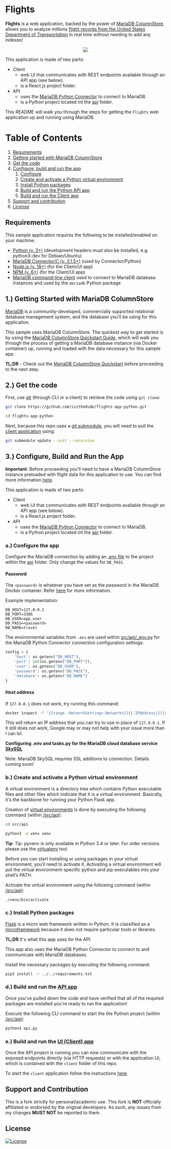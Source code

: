# Flights

**Flights** is a web application, backed by the power of [MariaDB ColumnStore](https://mariadb.com/docs/features/mariadb-columnstore/), allows you to analyze millions [flight records from the United States Department of Transportation](https://www.transtats.bts.gov/DL_SelectFields.asp?Table_ID=236&DB_Short_Name=On-Time) in real time without needing to add any indexes!

<p align="center" spacing="10">
    <kbd>
        <img src="media/demo.gif" />
    </kbd>
</p>

This application is made of two parts:

* Client
    - web UI that communicates with REST endpoints available through an API app (see below).
    - is a React.js project folder.
* API
    - uses the [MariaDB Python Connector](https://github.com/mariadb-corporation/mariadb-connector-python) to connect to MariaDB.
    - is a Python project located int the [api](src/api) folder.

This README will walk you through the steps for getting the `Flights` web application up and running using MariaDB.

# Table of Contents
1. [Requirements](#requirements)
2. [Getting started with MariaDB ColumnStore](#mariadb)
3. [Get the code](#code)
3. [Configure, build and run the app](#app)
    1. [Configure](#configure-api-app)
    2. [Create and activate a Python virtual environment](#activate-virtual-env)
    3. [Install Python packages](#install-python-packages)
    4. [Build and run the Python API app](#build-run-api)
    5. [Build and run the Client app](#build-run-client)
4. [Support and contribution](#support-contribution)
5. [License](#license)

## Requirements <a name="requirements"></a>

This sample application requires the following to be installed/enabled on your machine:

* [Python (v. 3+)](https://www.python.org/downloads/) (development headers must also be installed, e.g. python3-dev for Debian/Ubuntu)
* [MariaDB Connector/C (v. 3.1.5+)](https://mariadb.com/products/skysql/docs/clients/mariadb-connector-c-for-skysql-services/) (used by Connector/Python)
* [Node.js (v. 18+)](https://nodejs.org/en/) (for the Client/UI app)
* [NPM (v. 6+)](https://docs.npmjs.com/) (for the Client/UI app)
* [MariaDB command-line client](https://mariadb.com/products/skysql/docs/clients/mariadb-clients/mariadb-client/) used to connect to MariaDB database instances and used by the `mariadb` Python package

## 1.) Getting Started with MariaDB ColumnStore <a name="mariadb"></a>

[MariaDB](https://mariadb.com) is a community-developed, commercially supported relational database management system, and the database you'll be using for this application.

This sample uses MariaDB ColumnStore. The quickest way to get started is by using the [MariaDB ColumnStore Quickstart Guide](https://github.com/izzthedude/mariadb-columnstore-quickstart), which will walk you through the process of getting a MariaDB database instance (via Docker container) up, running and loaded with the data necessary for this sample app.

**TL;DR** - Check out the [MariaDB ColumnStore Quickstart](https://github.com/izzthedude/mariadb-columnstore-quickstart) before proceeding to the next step.

## 2.) Get the code <a name="code"></a>

First, use [git](git-scm.org) (through CLI or a client) to retrieve the code using `git clone`:

```bash
git clone https://github.com/izzthedude/flights-app-python.git

cd flights-app-python
```

Next, because this repo uses a [git submodule](https://git-scm.com/book/en/v2/Git-Tools-Submodules), you will need to pull the [client application](https://github.com/izzthedude/flights-app-client) using:

```bash
git submodule update --init --recursive
```

## 3.) Configure, Build and Run the App <a name="app"></a>

**Important**: Before proceeding you'll need to have a MariaDB ColumnStore instance preloaded with flight data for this application to use. You can find more information [here](#mariadb).

This application is made of two parts:

* Client
    - web UI that communicates with REST endpoints available through an API app (see below).
    - is a React.js project folder.
* API
    - uses the [MariaDB Python Connector](https://github.com/mariadb-corporation/mariadb-connector-python) to connect to MariaDB.
    - is a Python project located int the [api](src/api) folder.

### a.) Configure the app <a name="configure-api-app"></a>

Configure the MariaDB connection by adding an [.env file](https://pypi.org/project/python-dotenv/) to the project within the [api](src/api) folder. Only change the values for `DB_PASS`.

#### Password
The `<password>` is whatever you have set as the password in the MariaDB Docker container. Refer [here](https://github.com/izzthedude/mariadb-columnstore-quickstart) for more information.

Example implementation:

```
DB_HOST=127.0.0.1
DB_PORT=3306
DB_USER=app_user
DB_PASS=<password>
DB_NAME=travel
```

The environmental variables from `.env` are used within [src/api/_env.py](src/api/_env.py) for the MariaDB Python Connector connection configuration settings:

```python
config = {
    'host': os.getenv("DB_HOST"),
    'port': int(os.getenv("DB_PORT")),
    'user': os.getenv("DB_USER"),
    'password': os.getenv("DB_PASS"),
    'database': os.getenv("DB_NAME")
}
```

#### Host address
If `127.0.0.1` does not work, try running this command:
```bash
docker inspect -f '{{range .NetworkSettings.Networks}}{{.IPAddress}}{{end}}' mcs_container
```
This will return an IP address that you can try to use in place of `127.0.0.1`. If it still does not work, Google may or may not help with your issue more than I can lol.

**Configuring .env and tasks.py for the MariaDB cloud database service [SkySQL](https://mariadb.com/products/skysql/)**

Note: MariaDB SkySQL requires SSL additions to connection. Details coming soon!

### b.) Create and activate a Python virtual environment <a name="activate-virtual-env"></a>

A virtual environment is a directory tree which contains Python executable files and other files which indicate that it is a virtual environment. Basically, it's the backbone for running your Python Flask app.

Creation of [virtual environments](https://docs.python.org/3/library/venv.html?ref=hackernoon.com#venv-def) is done by executing the following command (within [/src/api](src/api)):

```bash
cd src/api

python3 -m venv venv
```

**Tip**: Tip: pyvenv is only available in Python 3.4 or later. For older versions please use the [virtualenv](https://virtualenv.pypa.io/en/latest/) tool. 

Before you can start installing or using packages in your virtual environment, you’ll need to activate it. Activating a virtual environment will put the virtual environment-specific python and pip executables into your shell’s PATH.

Activate the virtual environment using the following command (within [/src/api](src/api)):

```bash
./venv/bin/activate
```

### c.) Install Python packages <a name="install-python-packages"></a>

[Flask](https://flask.palletsprojects.com/en/1.1.x/?ref=hackernoon.com) is a micro web framework written in Python. It is classified as a [microframework](https://en.wikipedia.org/wiki/Microframework) because it does not require particular tools or libraries. 

**TL;DR** It's what this app uses for the API.

This app also uses the MariaDB Python Connector to connect to and communicate with MariaDB databases. 

Install the necessary packages by executing the following command:

```bash
pip3 install -r ../../requirements.txt
```

### d.) Build and run the [API app](src/api) <a name="build-run-api"></a>

Once you've pulled down the code and have verified that all of the required packages are installed you're ready to run the application! 

Execute the following CLI command to start the the Python project (within [/src/api](src/api)):

```bash
python3 api.py
```

### e.) Build and run the [UI (Client) app](https://github.com/izzthedude/flights-app-client) <a name="build-run-client"></a>

Once the API project is running you can now communicate with the exposed endpoints directly (via HTTP requests) or with the application UI, which is contained with the `client` folder of this repo.

To start the `client` application follow the instructions [here](https://github.com/izzthedude/flights-app-client).

## Support and Contribution <a name="support-contribution"></a>

This is a fork strictly for personal/academic use. This fork is **NOT** officially affiliated or endorsed by the original developers. As such, any issues from my changes **MUST NOT** be reported to them.


## License <a name="license"></a>
[![License](https://img.shields.io/badge/License-MIT-blue.svg?style=plastic)](https://opensource.org/licenses/MIT)

